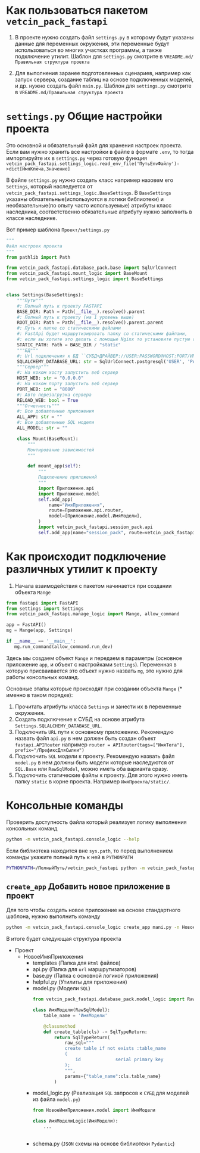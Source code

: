 # Как пользоваться пакетом `vetcin_pack_fastapi`

1. В проекте нужно создать файл `settings.py` в которому будут указаны данные для переменных окружения, эти переменные
   будут использоваться во многих участках программы, а также подключение утилит. Шаблон для `settings.py` смотрите
   в `VREADME.md/Правильная структура проекта`

2. Для выполнения заранее подготовленных сценариев, например как запуск сервера, создание таблиц на основе подключенных
   моделей, и др. нужно создать файл `main.py`. Шаблон для `settings.py` смотрите
   в `VREADME.md/Правильная структура проекта`

# `settings.py` Общие настройки проекта

Это основной и обязательный файл для хранения настроек проекта. Если вам нужно хранить все настройки в файле в
формате `.env`, то тогда импортируйте их в `settings.py` через готовую
функция `vetcin_pack_fastapi.settings_logic.read_env_file('ПутьEnvФайлу')->dict[ИмяКлюча,Значение]`

В файле `settings.py` нужно создать класс например назовем его `Settings`, который наследуется
от `vetcin_pack_fastapi.settings_logic.BaseSettings`. В `BaseSettings` указаны обязательные(используются в логики
библиотеки) и необязательные(по опыту часто используемые) атрибуты класс наследника, соответственно обязательные
атрибуту нужно заполнить в классе наследнике.

Вот пример шаблона `Проект/settings.py`

```python
"""
Файл настроек проекта
"""
from pathlib import Path

from vetcin_pack_fastapi.database_pack.base import SqlUrlConnect
from vetcin_pack_fastapi.mount_logic import BaseMount
from vetcin_pack_fastapi.settings_logic import BaseSettings


class Settings(BaseSettings):
    """Пути"""
    #: Полный путь к проекту FASTAPI
    BASE_DIR: Path = Path(__file__).resolve().parent
    #: Полный путь к проекту (на 1 уровень выше) 
    ROOT_DIR: Path = Path(__file__).resolve().parent.parent
    #: Путь к папке со статическими файлами
    #: FastApi будет маршрутизировать папку со статическими файлами,
    #: если вы хотите это делать с помощью Nginx то установите пустую строку ''
    STATIC_PATH: Path = BASE_DIR / "static"
    """БД"""
    #: Url подключения к БД ``СУБД+ДРАЙВЕР://USER:PASSWORD@HOST:PORT/ИМЯ_БД``
    SQLALCHEMY_DATABASE_URL: str = SqlUrlConnect.postgresql('USER', 'PASSWORD', 'HOST', 'ИМЯ_БД')
    """Сервер"""
    #: На коком хосту запустить веб сервер
    HOST_WEB: str = "0.0.0.0"
    #: На коком порту запустить веб сервер
    PORT_WEB: int = "8080"
    #: Авто перезагрузка сервера
    RELOAD_WEB: bool = True
    """Отчетность"""
    #: Все добавленные приложения
    ALL_APP: str = ""
    #: Все добавленные SQL модели
    ALL_MODEL: str = ""

    class Mount(BaseMount):
        """
        Монтирование зависимостей
        """

        def mount_app(self):
            """
            Подключение приложений
            """
            import Приложение.api
            import Приложение.model
            self.add_app(
                name="ИмяПриложения",
                route=Приложение.api.router,
                model=[Приложение.model.ИмяМодели],
            )
            import vetcin_pack_fastapi.session_pack.api
            self.add_app(name="session_pack", route=vetcin_pack_fastapi.session_pack.api.router)
```

# Как происходит подключение различных утилит к проекту

1. Начала взаимодействия с пакетом начинается при создании объекта `Mange`

 ```python
from fastapi import FastAPI
from settings import Settings
from vetcin_pack_fastapi.manage_logic import Mange, allow_command

app = FastAPI()
mg = Mange(app, Settings)

if __name__ == '__main__':
    mg.run_command(allow_command.run_dev)
```

Здесь мы создаем объект `Mange` и передаем в параметры (основное приложение `app`, и объект с настройками `Settings`).
Переменная в которую присваивается это объект нужно назвать `mg`, это нужно для работы консольных команд.

Основные этапы которые происходят при создании объекта `Mange` (* именно в таком порядке):

1. Прочитать атрибуты класса `Settings` и занести их в переменные окружения.
2. Создать подключение к СУБД на основе атрибута `Settings.SQLALCHEMY_DATABASE_URL`.
3. Подключить `URL` пути к основному приложению. Рекомендую назвать файл `api.py` в нем должен быть создан
   объект `fastapi.APIRouter`
   например `router = APIRouter(tags=["ИмяТега"], prefix="/ПрефиксДляСылки")`
6. Подключить `SQL` модели к проекту. Рекомендую назвать файл `model.py` в нем должны быть модели которые наследуются
   от `SQL.Base` или  `RawSqlModel`, можно иметь оба варианта сразу.
7. Подключить статические файлы к проекту. Для этого нужно иметь папку `static` в корне проекта.
   Например `ИмяПроекта/static/`.

# Консольные команды

Проверить доступность файла который реализует логику выполнения консольных команд

```bash
python -m vetcin_pack_fastapi.console_logic --help
```

Если библиотека находится вне `sys.path`, то перед выполнением команды укажите полный путь к ней в  `PYTHONPATH`

```bash
PYTHONPATH=/ПолныйПуть/vetcin_pack_fastapi python -m vetcin_pack_fastapi.console_logic --help
```

## `create_app` Добавить новое приложение в проект

Для того чтобы создать новое приложение на основе стандартного шаблона, нужно выполнить команду

```bash
python -m vetcin_pack_fastapi.console_logic create_app mani.py -n НовоеИмяПриложения
```

В итоге будет следующая структура проекта

- Проект
    - НовоеИмяПриложения
        - templates (Папка для `Html` файлов)
        - api.py (Папка для `url` маршрутизаторов)
        - base.py (Папка с основной логикой приложения)
        - helpful.py (Утилиты для приложения)
        - model.py (Модели `SQL`)
            ```python
            from vetcin_pack_fastapi.database_pack.model_logic import RawSqlModel, SqlTypeReturn
            
            class ИмяМодели(RawSqlModel):
                table_name = 'ИмяМодели'
            
                @classmethod
                def create_table(cls) -> SqlTypeReturn:
                    return SqlTypeReturn(
                        raw_sql="""
                        create table if not exists :table_name
                        (
                            id             serial primary key
                        );
                        """, 
                        params={"table_name":cls.table_name}
                    )
            ```
        - model_logic.py (Реализация `SQL` запросов к `СУБД` для моделей из файла `model.py`)
            ```python
            from НовоеИмяПриложения.model import ИмяМодели
            
            class ИмяМоделиLogic(ИмяМодели):
                ...
                    
            ```
        - schema.py (`JSON` схемы на основе библиотеки `Pydantic`)






